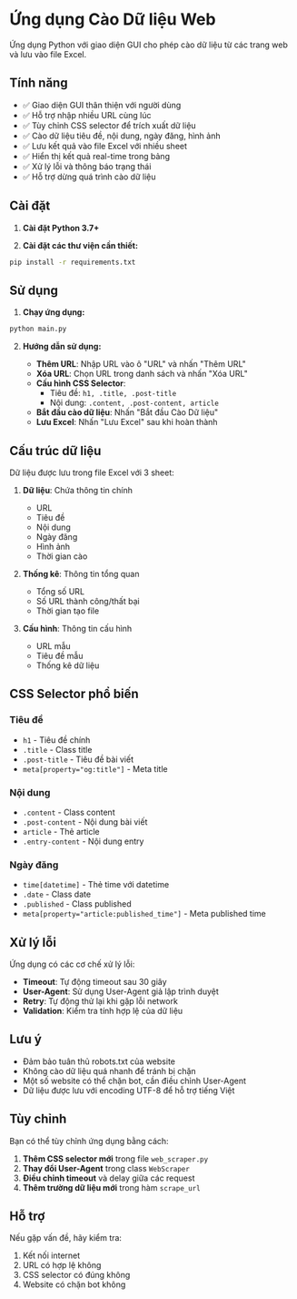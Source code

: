 # Ứng dụng Cào Dữ liệu Web

Ứng dụng Python với giao diện GUI cho phép cào dữ liệu từ các trang web và lưu vào file Excel.

## Tính năng

- ✅ Giao diện GUI thân thiện với người dùng
- ✅ Hỗ trợ nhập nhiều URL cùng lúc
- ✅ Tùy chỉnh CSS selector để trích xuất dữ liệu
- ✅ Cào dữ liệu tiêu đề, nội dung, ngày đăng, hình ảnh
- ✅ Lưu kết quả vào file Excel với nhiều sheet
- ✅ Hiển thị kết quả real-time trong bảng
- ✅ Xử lý lỗi và thông báo trạng thái
- ✅ Hỗ trợ dừng quá trình cào dữ liệu

## Cài đặt

1. **Cài đặt Python 3.7+**

2. **Cài đặt các thư viện cần thiết:**
```bash
pip install -r requirements.txt
```

## Sử dụng

1. **Chạy ứng dụng:**
```bash
python main.py
```

2. **Hướng dẫn sử dụng:**

   - **Thêm URL**: Nhập URL vào ô "URL" và nhấn "Thêm URL"
   - **Xóa URL**: Chọn URL trong danh sách và nhấn "Xóa URL"
   - **Cấu hình CSS Selector**:
     - Tiêu đề: `h1, .title, .post-title`
     - Nội dung: `.content, .post-content, article`
   - **Bắt đầu cào dữ liệu**: Nhấn "Bắt đầu Cào Dữ liệu"
   - **Lưu Excel**: Nhấn "Lưu Excel" sau khi hoàn thành

## Cấu trúc dữ liệu

Dữ liệu được lưu trong file Excel với 3 sheet:

1. **Dữ liệu**: Chứa thông tin chính
   - URL
   - Tiêu đề
   - Nội dung
   - Ngày đăng
   - Hình ảnh
   - Thời gian cào

2. **Thống kê**: Thông tin tổng quan
   - Tổng số URL
   - Số URL thành công/thất bại
   - Thời gian tạo file

3. **Cấu hình**: Thông tin cấu hình
   - URL mẫu
   - Tiêu đề mẫu
   - Thống kê dữ liệu

## CSS Selector phổ biến

### Tiêu đề
- `h1` - Tiêu đề chính
- `.title` - Class title
- `.post-title` - Tiêu đề bài viết
- `meta[property="og:title"]` - Meta title

### Nội dung
- `.content` - Class content
- `.post-content` - Nội dung bài viết
- `article` - Thẻ article
- `.entry-content` - Nội dung entry

### Ngày đăng
- `time[datetime]` - Thẻ time với datetime
- `.date` - Class date
- `.published` - Class published
- `meta[property="article:published_time"]` - Meta published time

## Xử lý lỗi

Ứng dụng có các cơ chế xử lý lỗi:

- **Timeout**: Tự động timeout sau 30 giây
- **User-Agent**: Sử dụng User-Agent giả lập trình duyệt
- **Retry**: Tự động thử lại khi gặp lỗi network
- **Validation**: Kiểm tra tính hợp lệ của dữ liệu

## Lưu ý

- Đảm bảo tuân thủ robots.txt của website
- Không cào dữ liệu quá nhanh để tránh bị chặn
- Một số website có thể chặn bot, cần điều chỉnh User-Agent
- Dữ liệu được lưu với encoding UTF-8 để hỗ trợ tiếng Việt

## Tùy chỉnh

Bạn có thể tùy chỉnh ứng dụng bằng cách:

1. **Thêm CSS selector mới** trong file `web_scraper.py`
2. **Thay đổi User-Agent** trong class `WebScraper`
3. **Điều chỉnh timeout** và delay giữa các request
4. **Thêm trường dữ liệu mới** trong hàm `scrape_url`

## Hỗ trợ

Nếu gặp vấn đề, hãy kiểm tra:

1. Kết nối internet
2. URL có hợp lệ không
3. CSS selector có đúng không
4. Website có chặn bot không 